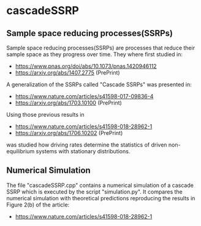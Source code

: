 # cascadeSSRP
## Sample space reducing processes(SSRPs) 

Sample space reducing processes(SSRPs) are processes that reduce their sample space as they progress over time. They where first studied in:
* https://www.pnas.org/doi/abs/10.1073/pnas.1420946112
* https://arxiv.org/abs/1407.2775 (PrePrint)

A generalization of the SSRPs called "Cascade SSRPs" was presented in:
* https://www.nature.com/articles/s41598-017-09836-4
* https://arxiv.org/abs/1703.10100 (PrePrint)


Using those previous results in
* https://www.nature.com/articles/s41598-018-28962-1
* https://arxiv.org/abs/1706.10202 (PrePrint)

was studied how driving rates determine the statistics of driven non-equilibrium systems with stationary distributions.

## Numerical Simulation
The file "cascadeSSRP.cpp" contains a numerical simulation of a cascade SSRP which is executed by the script "simulation.py". It compares the numerical simulation with theoretical predictions reproducing the results in Figure 2(b) of the article:
* https://www.nature.com/articles/s41598-018-28962-1

